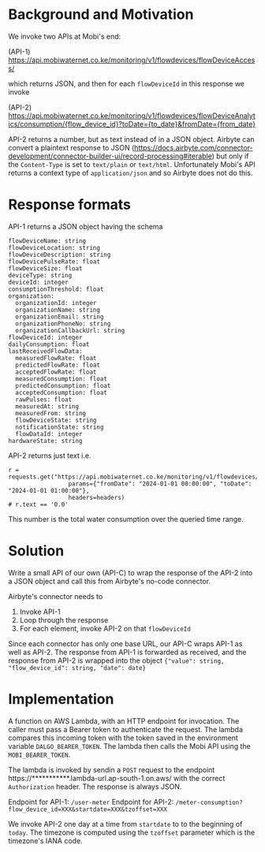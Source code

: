 Background and Motivation
=========================

We invoke two APIs at Mobi's end:

(API-1)
https://api.mobiwaternet.co.ke/monitoring/v1/flowdevices/flowDeviceAccess/

which returns JSON, and then for each `flowDeviceId` in this response we invoke

(API-2)
https://api.mobiwaternet.co.ke/monitoring/v1/flowdevices/flowDeviceAnalytics/consumption/{flow_device_id}?toDate={to_date}&fromDate={from_date}

API-2 returns a number, but as text instead of in a JSON object. Airbyte can convert a plaintext response to JSON (https://docs.airbyte.com/connector-development/connector-builder-ui/record-processing#iterable) but only if the `Content-Type` is set to `text/plain` or `text/html`. Unfortunately Mobi's API returns a context type of `application/json` and so Airbyte does not do this.

Response formats
===============

API-1 returns a JSON object having the schema

```
flowDeviceName: string
flowDeviceLocation: string
flowDeviceDescription: string
flowDevicePulseRate: float
flowDeviceSize: float
deviceType: string
deviceId: integer
consumptionThreshold: float
organization:
  organizationId: integer
  organizationName: string
  organizationEmail: string
  organizationPhoneNo: string
  organizationCallbackUrl: string
flowDeviceId: integer
dailyConsumption: float
lastReceivedFlowData:
  measuredFlowRate: float
  predictedFlowRate: float
  acceptedFlowRate: float
  measuredConsumption: float
  predictedConsumption: float
  acceptedConsumption: float
  rawPulses: float
  measuredAt: string
  measuredFrom: string
  flowDeviceState: string
  notificationState: string
  flowDataId: integer
hardwareState: string
```

API-2 returns just text i.e.

```
r = requests.get("https://api.mobiwaternet.co.ke/monitoring/v1/flowdevices/flowDeviceAnalytics/consumption/268", 
                 params={"fromDate": "2024-01-01 00:00:00", "toDate": "2024-01-01 01:00:00"},
                 headers=headers)
# r.text == '0.0'
```

This number is the total water consumption over the queried time range.

Solution
========
Write a small API of our own (API-C) to wrap the response of the API-2 into a JSON object and call this from Airbyte's no-code connector. 

Airbyte's connector needs to 
1. Invoke API-1
2. Loop through the response
3. For each element, invoke API-2 on that `flowDeviceId`

Since each connector has only one base URL, our API-C wraps API-1 as well as API-2. The response from API-1 is forwarded as received, and the response from API-2 is wrapped into the object
`{"value": string, "flow_device_id": string, "date": date}`

Implementation
====================
A function on AWS Lambda, with an HTTP endpoint for invocation. The caller must pass a Bearer token to authenticate the request. The lambda compares this incoming token with the token saved in the environment variable `DALGO_BEARER_TOKEN`. The lambda then calls the Mobi API using the  `MOBI_BEARER_TOKEN`.

The lambda is invoked by sendin a `POST` request to the endpoint https://***********.lambda-url.ap-south-1.on.aws/ with the correct `Authorization` header. The response is always JSON.

Endpoint for API-1: `/user-meter`
Endpoint for API-2: `/meter-consumption?flow_device_id=XXX&startdate=XXX&tzoffset=XXX`

We invoke API-2 one day at a time from `startdate` to to the beginning of `today`. The timezone is computed using the `tzoffset` parameter which is the timezone's IANA code.

